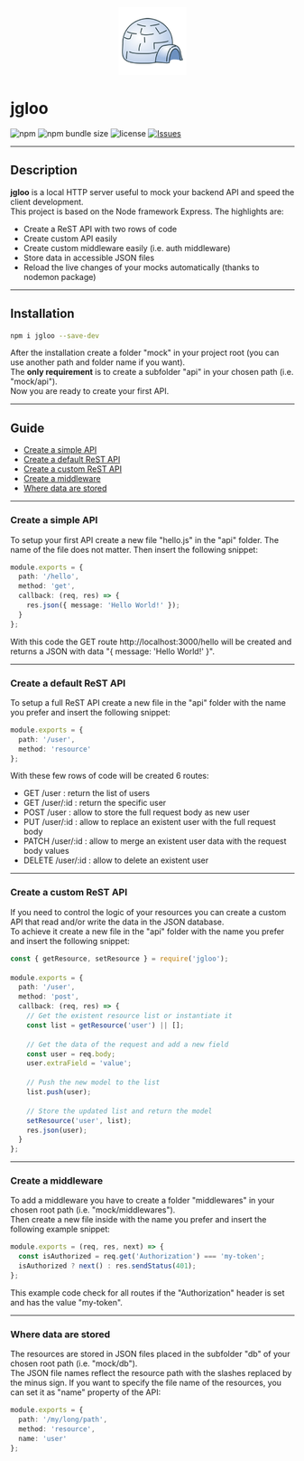 <p align="center"><img src="logo.png" alt="jgloo logo" height="120"></p>

# jgloo

![npm](https://img.shields.io/npm/v/jgloo?style=flat-square)
![npm bundle size](https://img.shields.io/bundlephobia/min/jgloo?style=flat-square)
![license](https://img.shields.io/npm/l/jgloo?style=flat-square)
[![Issues](https://img.shields.io/github/issues/zosma180/jgloo.svg?style=flat-square)](https://github.com/zosma180/jgloo/issues)

---

## Description
**jgloo** is a local HTTP server useful to mock your backend API and speed the client development.  
This project is based on the Node framework Express. The highlights are:

* Create a ReST API with two rows of code
* Create custom API easily
* Create custom middleware easily (i.e. auth middleware)
* Store data in accessible JSON files
* Reload the live changes of your mocks automatically (thanks to nodemon package)

---

## Installation
```bash
npm i jgloo --save-dev
```

After the installation create a folder "mock" in your project root (you can use another path and folder name if you want).  
The **only requirement** is to create a subfolder "api" in your chosen path (i.e. "mock/api").  
Now you are ready to create your first API.

---

## Guide

* [Create a simple API](#create-a-simple-api)
* [Create a default ReST API](#create-a-default-rest-api)
* [Create a custom ReST API](#create-a-custom-rest-api)
* [Create a middleware](#create-a-middleware)
* [Where data are stored](#where-data-are-stored)

---

### Create a simple API

To setup your first API create a new file "hello.js" in the "api" folder. The name of the file does not matter. Then insert the following snippet:

```typescript
module.exports = {
  path: '/hello',
  method: 'get',
  callback: (req, res) => {
    res.json({ message: 'Hello World!' });
  }
};
```

With this code the GET route http://localhost:3000/hello will be created and returns a JSON with data "{ message: 'Hello World!' }".

---

### Create a default ReST API

To setup a full ReST API create a new file in the "api" folder with the name you prefer and insert the following snippet:

```typescript
module.exports = {
  path: '/user',
  method: 'resource'
};
```

With these few rows of code will be created 6 routes:  
* GET /user : return the list of users
* GET /user/:id : return the specific user
* POST /user : allow to store the full request body as new user
* PUT /user/:id : allow to replace an existent user with the full request body
* PATCH /user/:id : allow to merge an existent user data with the request body values
* DELETE /user/:id : allow to delete an existent user

---

### Create a custom ReST API

If you need to control the logic of your resources you can create a custom API that read and/or write the data in the JSON database.  
To achieve it create a new file in the "api" folder with the name you prefer and insert the following snippet:

```typescript
const { getResource, setResource } = require('jgloo');

module.exports = {
  path: '/user',
  method: 'post',
  callback: (req, res) => {
    // Get the existent resource list or instantiate it
    const list = getResource('user') || [];

    // Get the data of the request and add a new field
    const user = req.body;
    user.extraField = 'value';

    // Push the new model to the list
    list.push(user);

    // Store the updated list and return the model
    setResource('user', list);
    res.json(user);
  }
};
``` 

---

### Create a middleware

To add a middleware you have to create a folder "middlewares" in your chosen root path (i.e. "mock/middlewares").  
Then create a new file inside with the name you prefer and insert the following example snippet:

```typescript
module.exports = (req, res, next) => {
  const isAuthorized = req.get('Authorization') === 'my-token';
  isAuthorized ? next() : res.sendStatus(401);
};
```

This example code check for all routes if the "Authorization" header is set and has the value "my-token".

---

### Where data are stored

The resources are stored in JSON files placed in the subfolder "db" of your chosen root path (i.e. "mock/db").  
The JSON file names reflect the resource path with the slashes replaced by the minus sign. If you want to specify the file name of the resources, you can set it as "name" property of the API:

```typescript
module.exports = {
  path: '/my/long/path',
  method: 'resource',
  name: 'user'
};
```
